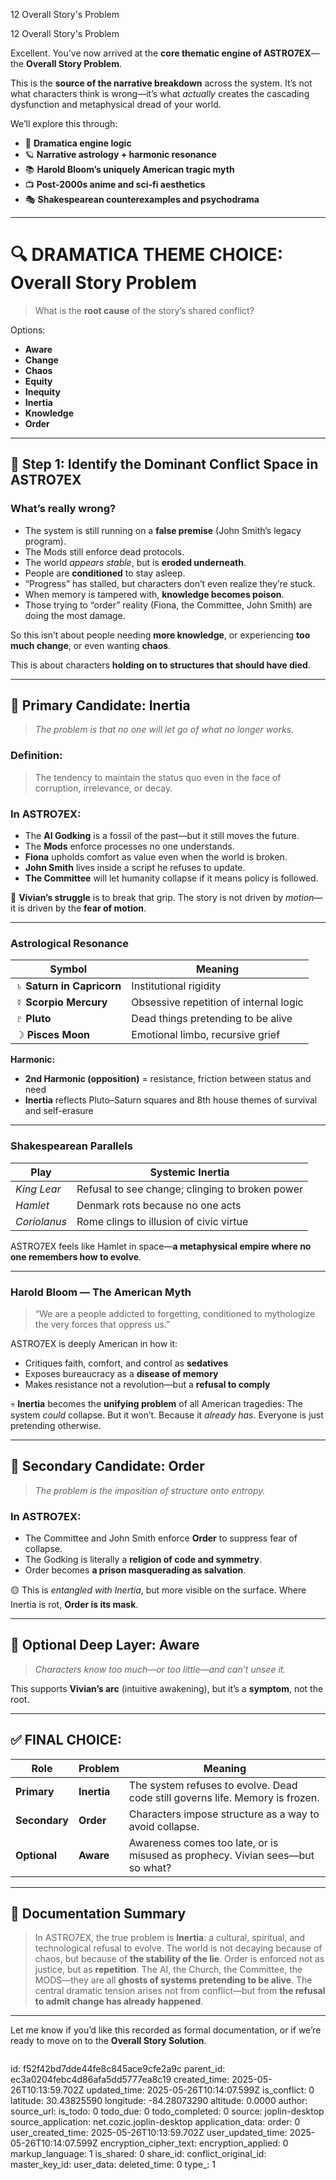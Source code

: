 12 Overall Story's Problem

12 Overall Story's Problem

Excellent. You’ve now arrived at the **core thematic engine of ASTRO7EX**—the **Overall Story Problem**.

This is the **source of the narrative breakdown** across the system. It’s not what characters think is wrong—it’s what *actually* creates the cascading dysfunction and metaphysical dread of your world.

We’ll explore this through:

* 🧠 **Dramatica engine logic**
* 🪐 **Narrative astrology + harmonic resonance**
* 📚 **Harold Bloom’s uniquely American tragic myth**
* 📺 **Post-2000s anime and sci-fi aesthetics**
* 🎭 **Shakespearean counterexamples and psychodrama**

---

# 🔍 DRAMATICA THEME CHOICE: **Overall Story Problem**

> What is the **root cause** of the story’s shared conflict?

Options:

* **Aware**
* **Change**
* **Chaos**
* **Equity**
* **Inequity**
* **Inertia**
* **Knowledge**
* **Order**

---

## 🧱 Step 1: Identify the Dominant Conflict Space in ASTRO7EX

### What’s really wrong?

* The system is still running on a **false premise** (John Smith’s legacy program).
* The Mods still enforce dead protocols.
* The world *appears stable*, but is **eroded underneath**.
* People are **conditioned** to stay asleep.
* “Progress” has stalled, but characters don’t even realize they’re stuck.
* When memory is tampered with, **knowledge becomes poison**.
* Those trying to “order” reality (Fiona, the Committee, John Smith) are doing the most damage.

So this isn’t about people needing **more knowledge**, or experiencing **too much change**, or even wanting **chaos**.

This is about characters **holding on to structures that should have died**.

---

## 🥇 Primary Candidate: **Inertia**

> *The problem is that no one will let go of what no longer works.*

### Definition:

> The tendency to maintain the status quo even in the face of corruption, irrelevance, or decay.

### In ASTRO7EX:

* The **AI Godking** is a fossil of the past—but it still moves the future.
* The **Mods** enforce processes no one understands.
* **Fiona** upholds comfort as value even when the world is broken.
* **John Smith** lives inside a script he refuses to update.
* **The Committee** will let humanity collapse if it means policy is followed.

🔩 **Vivian’s struggle** is to break that grip.
The story is not driven by *motion*—it is driven by the **fear of motion**.

---

### Astrological Resonance

| Symbol                    | Meaning                                |
| ------------------------- | -------------------------------------- |
| ♄ **Saturn in Capricorn** | Institutional rigidity                 |
| ☿ **Scorpio Mercury**     | Obsessive repetition of internal logic |
| ♇ **Pluto**               | Dead things pretending to be alive     |
| ☽ **Pisces Moon**         | Emotional limbo, recursive grief       |

**Harmonic:**

* **2nd Harmonic (opposition)** = resistance, friction between status and need
* **Inertia** reflects Pluto–Saturn squares and 8th house themes of survival and self-erasure

---

### Shakespearean Parallels

| Play         | Systemic Inertia                                |
| ------------ | ----------------------------------------------- |
| *King Lear*  | Refusal to see change; clinging to broken power |
| *Hamlet*     | Denmark rots because no one acts                |
| *Coriolanus* | Rome clings to illusion of civic virtue         |

ASTRO7EX feels like Hamlet in space—**a metaphysical empire where no one remembers how to evolve**.

---

### Harold Bloom — The American Myth

> “We are a people addicted to forgetting, conditioned to mythologize the very forces that oppress us.”

ASTRO7EX is deeply American in how it:

* Critiques faith, comfort, and control as **sedatives**
* Exposes bureaucracy as a **disease of memory**
* Makes resistance not a revolution—but a **refusal to comply**

💀 **Inertia** becomes the **unifying problem** of all American tragedies:
The system *could* collapse. But it won’t. Because it *already has*.
Everyone is just pretending otherwise.

---

## 🥈 Secondary Candidate: **Order**

> *The problem is the imposition of structure onto entropy.*

### In ASTRO7EX:

* The Committee and John Smith enforce **Order** to suppress fear of collapse.
* The Godking is literally a **religion of code and symmetry**.
* Order becomes **a prison masquerading as salvation**.

🟡 This is *entangled with Inertia*, but more visible on the surface.
Where Inertia is rot, **Order is its mask**.

---

## 🥉 Optional Deep Layer: **Aware**

> *Characters know too much—or too little—and can’t unsee it.*

This supports **Vivian’s arc** (intuitive awakening), but it’s a **symptom**, not the root.

---

## ✅ FINAL CHOICE:

| Role          | Problem     | Meaning                                                                       |
| ------------- | ----------- | ----------------------------------------------------------------------------- |
| **Primary**   | **Inertia** | The system refuses to evolve. Dead code still governs life. Memory is frozen. |
| **Secondary** | **Order**   | Characters impose structure as a way to avoid collapse.                       |
| **Optional**  | **Aware**   | Awareness comes too late, or is misused as prophecy. Vivian sees—but so what? |

---

## 📌 Documentation Summary

> In ASTRO7EX, the true problem is **Inertia**: a cultural, spiritual, and technological refusal to evolve.
> The world is not decaying because of chaos, but because of **the stability of the lie**.
> Order is enforced not as justice, but as **repetition**.
> The AI, the Church, the Committee, the MODS—they are all **ghosts of systems pretending to be alive**.
> The central dramatic tension arises not from conflict—but from **the refusal to admit change has already happened**.

---

Let me know if you’d like this recorded as formal documentation, or if we’re ready to move on to the **Overall Story Solution**.

```
```


id: f52f42bd7dde44fe8c845ace9cfe2a9c
parent_id: ec3a0204febc4d86afa5dd5777ea8c19
created_time: 2025-05-26T10:13:59.702Z
updated_time: 2025-05-26T10:14:07.599Z
is_conflict: 0
latitude: 30.43825590
longitude: -84.28073290
altitude: 0.0000
author: 
source_url: 
is_todo: 0
todo_due: 0
todo_completed: 0
source: joplin-desktop
source_application: net.cozic.joplin-desktop
application_data: 
order: 0
user_created_time: 2025-05-26T10:13:59.702Z
user_updated_time: 2025-05-26T10:14:07.599Z
encryption_cipher_text: 
encryption_applied: 0
markup_language: 1
is_shared: 0
share_id: 
conflict_original_id: 
master_key_id: 
user_data: 
deleted_time: 0
type_: 1
